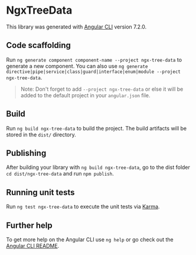 # NgxTreeData

This library was generated with [Angular CLI](https://github.com/angular/angular-cli) version 7.2.0.

## Code scaffolding

Run `ng generate component component-name --project ngx-tree-data` to generate a new component. You can also use `ng generate directive|pipe|service|class|guard|interface|enum|module --project ngx-tree-data`.
> Note: Don't forget to add `--project ngx-tree-data` or else it will be added to the default project in your `angular.json` file. 

## Build

Run `ng build ngx-tree-data` to build the project. The build artifacts will be stored in the `dist/` directory.

## Publishing

After building your library with `ng build ngx-tree-data`, go to the dist folder `cd dist/ngx-tree-data` and run `npm publish`.

## Running unit tests

Run `ng test ngx-tree-data` to execute the unit tests via [Karma](https://karma-runner.github.io).

## Further help

To get more help on the Angular CLI use `ng help` or go check out the [Angular CLI README](https://github.com/angular/angular-cli/blob/master/README.md).
